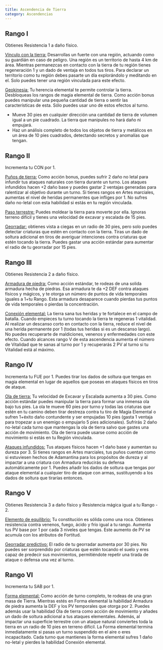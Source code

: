 ```yaml
---
title: Ascendencia de Tierra
category: Ascendencias
---
```


## Rango I

Obtienes Resistencia 1 a daño físico. 

<u>Vínculo con la tierra:</u> Desarrollas un fuerte con una región, actuando como su guardián en caso de peligro. Una región es un territorio de hasta 4 km de área. Mientras permanezcas en contacto con la tierra de tu región tienes regeneración 1 y un dado de ventaja en todos tus tiros. Para declarar un territorio como tu región debes pasarte un día explorándolo y meditando en el. Solo puedes tener una región vinculada para este efecto.

<u>Geokinesia:</u> Tu herencia elemental te permite controlar la tierra. Desbloqueas los rangos de magia elemental de tierra. Como acción bonus puedes manipular una pequeña cantidad de tierra o sentir las características de esta. Sólo puedes usar uno de estos efectos al turno.

- Mueve 30 pies en cualquier dirección una cantidad de tierra de volumen igual a un pie cuadrado. La tierra que manipules no hará daño ni empujará. 
- Haz un análisis completo de todos los objetos de tierra y metálicos en un área de 10 pies cuadrados, detectando secretos y anomalías que tengan.

## Rango II

Incrementa tu CON por 1.

<u>Puños de tierra:</u> Como acción bonus, puedes sufrir 2 daño no letal para infundir tus ataques naturales con tierra durante un turno. Los ataques infundidos hacen +2 daño base y puedes gastar 2 ventajas generadas para ralentizar al objetivo durante un turno. Si tienes rangos en Artes marciales, aumentas el nivel de heridas permanentes que infliges por 1. No sufres daño no-letal con esta habilidad si estás en tu región vinculada.

<u>Paso terrestre:</u> Puedes moldear la tierra para moverte por ella. Ignoras terreno difícil y tienes una velocidad de excavar y escalada de 15 pies.

<u>Georradar:</u> obtienes vista a ciegas en un radio de 30 pies, pero solo puedes detectar criaturas que estén en contacto con la tierra. Tiras un dado de soltura adicional en tiros de averiguar intenciones contra criaturas que estén tocando la tierra. Puedes gastar una acción estándar para aumentar el radio de tu georradar por 15 pies.

## Rango III 

Obtienes Resistencia 2 a daño físico. 

<u>Armadura de piedra:</u> Como acción estándar, te rodeas de una solida armadura hecha de piedras. Esa armadura te da +2 DEF contra ataques físicos y mágicos, y te otorga un número de puntos de vida temporales iguales a 1+tu Rango. Esta armadura desaparece cuando pierdas tus puntos de vida temporales o pierdas la concentración.

<u>Conexión elemental:</u> La tierra sana tus heridas y te fortalece en el campo de batalla. Cuando empieces tu turno tocando la tierra te regeneras 1 vitalidad. Al realizar un descanso corto en contacto con la tierra, reduce el nivel de una herida permanente por 1 (todas tus heridas si es un descanso largo). No puedes recuperarte de maldiciones, venenos y enfermedades con este efecto. Cuando alcances rango V de esta ascendencia aumenta el número de Vitalidad que te sanas al turno por 1 y recuperarás 2 PV al turno si tu Vitalidad está al máximo.

## Rango IV 

Incrementa tu FUE por 1. Puedes tirar los dados de soltura que tengas en magia elemental en lugar de aquellos que poseas en ataques físicos en tiros de ataque.

<u>Ola de tierra:</u> Tu velocidad de Excavar y Escalada aumenta a 30 pies. Como acción estándar puedes manipular la tierra para formar una inmensa ola bajo tus pies. La ola te mueve 60 pies por turno y todas las criaturas que estén en tu camino deben tirar destreza contra tu tiro de Magia Elemental o sufren 1+éxito daño contundente y ser empujadas 10 pies (gasta 1 ventaja para tropezar a un enemigo o empujarlo 5 pies adicionales). Sufrirás 2 daño no-letal cada turno que mantengas la ola de tierra salvo que gastes una acción de movimiento. Ola de tierra puede usarse como acción de movimiento si estás en tu Región vinculada.

<u>Ataques infundidos:</u> Tus ataques físicos hacen +1 daño base y aumentan su dureza por 3. Si tienes rangos en Artes marciales, tus puños cuentan como si estuviesen hechos de Adamantina para los propósitos de dureza y al impactar a una criatura con Armadura reducirás su defensa automáticamente por 1. Puedes añadir los dados de soltura que tengas por ataque elemental a cualquier tiro de ataque con armas, sustituyendo a los dados de soltura que tirarías entonces.

## Rango V

Obtienes Resistencia 3 a daño físico y Resistencia mágica igual a tu Rango - 2.

<u>Elemento de equilibrio:</u> Tu constitución es sólida como una roca. Obtienes resistencia contra venenos, fuego, ácido y frío igual a tu rango. Aumenta tus PV base por 1 por cada 3 niveles que tengas. Este aumento de PV se acumula con los atributos de Fortitud.

<u>Georradar predictivo:</u> El radio de tu georradar aumenta por 30 pies. No puedes ser sorprendido por criaturas que estén tocando el suelo y eres capaz de predecir sus movimientos, permitiéndote repetir una tirada de ataque o defensa una vez al turno.

## Rango VI

Incrementa tu SAB por 1.

<u>Forma elemental:</u> Como acción de turno completo, te rodeas de una gran masa de Tierra. Mientras estés en Forma elemental la habilidad Armadura de piedra aumenta la DEF y los PV temporales que otorga por 2. Puedes además usar la habilidad Ola de tierra como acción de movimiento y añades un dado de soltura adicional a tus ataques elementales. Además, al impactar una superficie terrestre con un ataque natural conviertes toda la tierra en un radio de 10 pies en terreno difícil. La Forma elemental termina inmediatamente si pasas un turno suspendido en el aire o eres incapacitado. Cada turno que mantienes la forma elemental sufres 1 daño no-letal y pierdes la habilidad Conexión elemental.
